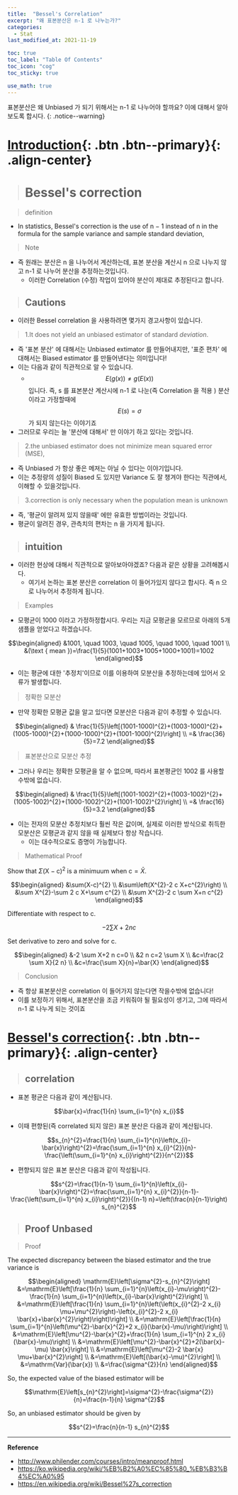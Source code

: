 ```yaml
---
title:  "Bessel's Correlation"
excerpt: "왜 표본분산은 n-1 로 나누는가?"
categories:
  - Stat
last_modified_at: 2021-11-19

toc: true
toc_label: "Table Of Contents"
toc_icon: "cog"
toc_sticky: true

use_math: true
---
```


 표본분산은 왜 Unbiased 가 되기 위해서는 n-1 로 나누어야 할까요? 이에 대해서 알아보도록 합시다.
{: .notice--warning}

# [Introduction](#link){: .btn .btn--primary}{: .align-center}

> # Bessel's correction

> definition

- In statistics, Bessel's correction is the use of n − 1 instead of n in the formula for the sample variance and sample standard deviation,

> Note

- 즉 원래는 분산은 n 을 나누어서 계산하는데, 표본 분산을 계산시 n 으로 나누지 않고 n-1 로 나누어 분산을 추정하는것입니다. 
  - 이러한 Correlation (수정) 작업이 있어야 분산이 제대로 추정된다고 합니다.

> ## Cautions

- 이러한 Bessel correlation 을 사용하려면 몇가지 경고사항이 있습니다. 

> 1.It does not yield an unbiased estimator of standard *deviation*.

- 즉 '표본 분산' 에 대해서는 Unbiased extimator 를 만들어내지만, '표준 편차' 에 대해서는 Biased estimator 를 만들어낸다는 의미입니다!
- 이는 다음과 같이 직관적으로 알 수 있습니다. 
  - $$E(g(x)) \not= g(E(x))$$ 입니다. 즉, s 를 표본분산 계산시에 n-1 로 나눈(즉 Correlation 을 적용 ) 분산이라고 가정할때에 $$E(s) = \sigma$$ 가 되지 않는다는 이야기죠 
- 그러므로 우리는 늘 '분산에 대해서' 만 이야기 하고 있다는 것입니다.

> 2.the unbiased estimator does not minimize mean squared error (MSE), 

- 즉 Unbiased 가 항상 좋은 메져는 아닐 수 있다는 이야기입니다.
- 이는 추정량의 성질이 Biased 도 있지만 Variance 도 잘 챙겨야 한다는 직관에서, 이해할 수 있을것입니다.

> 3.correction is only necessary when the population mean is unknown

- 즉, '평균이 알려져 있지 않을때' 에만 유효한 방법이라는 것입니다.
- 평균이 알려진 경우, 관측치의 편차는 n 을 가지게 됩니다. 

> ## intuition

- 이러한 현상에 대해서 직관적으로 알아보아야겠죠? 다음과 같은 상황을 고려해봅시다. 
  - 여기서 논하는 표본 분산은 correlation 이 들어가있지 않다고 합시다. 즉 n 으로 나누어서 추정하게 됩니다. 

> Examples

- 모평균이 1000 이라고 가정하정합시다. 우리는 지금 모평균을 모르므로 아래의 5개 샘플을 얻었다고 하겠습니다.

$$\begin{aligned}
&1001, \quad 1003, \quad 1005, \quad 1000, \quad 1001 \\
&(\text { mean })=\frac{1}{5}(1001+1003+1005+1000+1001)=1002
\end{aligned}$$

- 이는 평균에 대한 '추정치'이므로 이를 이용하여 모분산을 추정하는데에 있어서 오류가 발생합니다. 

> 정확한 모분산

- 만약 정확한 모평균 값을 알고 있다면 모분산은 다음과 같이 추정할 수 있습니다.

$$\begin{aligned}
& \frac{1}{5}\left[(1001-1000)^{2}+(1003-1000)^{2}+(1005-1000)^{2}+(1000-1000)^{2}+(1001-1000)^{2}\right] \\
=& \frac{36}{5}=7.2
\end{aligned}$$

> 표본분산으로 모분산 추정

- 그러나 우리는 정확한 모평균을 알 수 없으며, 따라서 표본평균인 1002 를 사용할 수밖에 없습니다.

$$\begin{aligned}
& \frac{1}{5}\left[(1001-1002)^{2}+(1003-1002)^{2}+(1005-1002)^{2}+(1000-1002)^{2}+(1001-1002)^{2}\right] \\
=& \frac{16}{5}=3.2
\end{aligned}$$

- 이는 전자의 모분산 추정치보다 훨씬 작은 값이며, 실제로 이러한 방식으로 취득한 모분산은 모평균과 같지 않을 때 실제보다 항상 작습니다.
  - 이는 대수적으로도 증명이 가능합니다.

> Mathematical Proof

Show that $\Sigma(\mathrm{X}-\mathrm{c})^{2}$ is a minimuum when $\mathrm{c}=\bar{X}$.

$$\begin{aligned}
&\sum(X-c)^{2} \\
&\sum\left(X^{2}-2 c X+c^{2}\right) \\
&\sum X^{2}-\sum 2 c X+\sum c^{2} \\
&\sum X^{2}-2 c \sum X+n c^{2}
\end{aligned}$$

Differentiate with respect to $\mathrm{c}$.

$$-2 \sum X+2 n c$$

Set derivative to zero and solve for $\mathrm{c}$.

$$\begin{aligned}
&-2 \sum X+2 n c=0 \\
&2 n c=2 \sum X \\
&c=\frac{2 \sum X}{2 n} \\
&c=\frac{\sum X}{n}=\bar{X}
\end{aligned}$$

> Conclusion

- 즉 항상 표본분산은 correlation 이 들어가지 않는다면 작을수밖에 없습니다! 
- 이를 보정하기 위해서, 표본분산을 조금 키워줘야 될 필요성이 생기고, 그에 따라서 n-1 로 나누게 되는 것이죠

# [Bessel's correction](#link){: .btn .btn--primary}{: .align-center}

> ## correlation

- 표본 평균은 다음과 같이 계산됩니다.

$$\bar{x}=\frac{1}{n} \sum_{i=1}^{n} x_{i}$$

- 이때 편향된(즉 correlated 되지 않은) 표본 분산은 다음과 같이 계산됩니다.

$$s_{n}^{2}=\frac{1}{n} \sum_{i=1}^{n}\left(x_{i}-\bar{x}\right)^{2}=\frac{\sum_{i=1}^{n} x_{i}^{2}}{n}-\frac{\left(\sum_{i=1}^{n} x_{i}\right)^{2}}{n^{2}}$$

- 편향되지 않은 표본 분산은 다음과 같이 작성됩니다.

$$s^{2}=\frac{1}{n-1} \sum_{i=1}^{n}\left(x_{i}-\bar{x}\right)^{2}=\frac{\sum_{i=1}^{n} x_{i}^{2}}{n-1}-\frac{\left(\sum_{i=1}^{n} x_{i}\right)^{2}}{(n-1) n}=\left(\frac{n}{n-1}\right) s_{n}^{2}$$

> ## Proof Unbased

> Proof

The expected discrepancy between the biased estimator and the true variance is

$$\begin{aligned}
\mathrm{E}\left[\sigma^{2}-s_{n}^{2}\right] &=\mathrm{E}\left[\frac{1}{n} \sum_{i=1}^{n}\left(x_{i}-\mu\right)^{2}-\frac{1}{n} \sum_{i=1}^{n}\left(x_{i}-\bar{x}\right)^{2}\right] \\
&=\mathrm{E}\left[\frac{1}{n} \sum_{i=1}^{n}\left(\left(x_{i}^{2}-2 x_{i} \mu+\mu^{2}\right)-\left(x_{i}^{2}-2 x_{i} \bar{x}+\bar{x}^{2}\right)\right)\right] \\
&=\mathrm{E}\left[\frac{1}{n} \sum_{i=1}^{n}\left(\mu^{2}-\bar{x}^{2}+2 x_{i}(\bar{x}-\mu)\right)\right] \\
&=\mathrm{E}\left[\mu^{2}-\bar{x}^{2}+\frac{1}{n} \sum_{i=1}^{n} 2 x_{i}(\bar{x}-\mu)\right] \\
&=\mathrm{E}\left[\mu^{2}-\bar{x}^{2}+2(\bar{x}-\mu) \bar{x}\right] \\
&=\mathrm{E}\left[\mu^{2}-2 \bar{x} \mu+\bar{x}^{2}\right] \\
&=\mathrm{E}\left[(\bar{x}-\mu)^{2}\right] \\
&=\mathrm{Var}(\bar{x}) \\
&=\frac{\sigma^{2}}{n}
\end{aligned}$$

So, the expected value of the biased estimator will be

$$\mathrm{E}\left[s_{n}^{2}\right]=\sigma^{2}-\frac{\sigma^{2}}{n}=\frac{n-1}{n} \sigma^{2}$$

So, an unbiased estimator should be given by

$$s^{2}=\frac{n}{n-1} s_{n}^{2}$$

---

**Reference**

- <http://www.philender.com/courses/intro/meanproof.html>
- <https://ko.wikipedia.org/wiki/%EB%B2%A0%EC%85%80_%EB%B3%B4%EC%A0%95>
- <https://en.wikipedia.org/wiki/Bessel%27s_correction>




